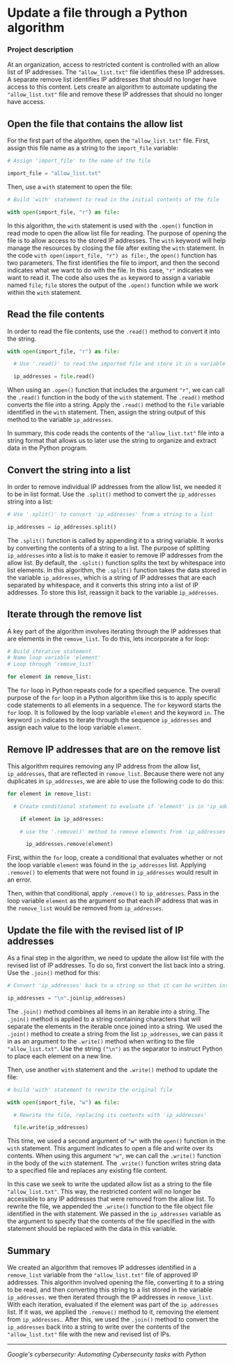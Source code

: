 # Update a file through a Python algorithm

### Project description

At an organization, access to restricted content is controlled with an allow list of IP addresses. The `"allow_list.txt"` file identifies these IP addresses. A separate remove list identifies IP addresses that should no longer have access to this content. Lets create an algorithm to automate updating the `"allow_list.txt"` file and remove these IP addresses that should no longer have access. 

## Open the file that contains the allow list
For the first part of the algorithm, open the `"allow_list.txt"` file. First, assign this file name as a string to the `import_file` variable:

```python
# Assign 'import_file' to the name of the file

import_file = "allow_list.txt"
```

Then, use a `with` statement to open the file:

```python
# Build 'with' statement to read in the initial contents of the file

with open(import_file, "r") as file:
```

In this algorithm, the `with` statement is used with the `.open()` function in read mode to open the allow list file for reading. The purpose of opening the file is to allow access to the stored IP addresses. The `with` keyword will help manage the resources by closing the file after exiting the `with` statement. In the code `with open(import_file, "r") as file:`, the `open()` function has two parameters. The first identifies the file to import, and then the second indicates what we want to do with the file. In this case, `"r"` indicates we want to read it. The code also uses the `as` keyword to assign a variable named `file`; `file` stores the output of the `.open()` function while we work within the `with` statement.

## Read the file contents
In order to read the file contents, use the `.read()` method to convert it into the string.

```python
with open(import_file, "r") as file:

  # Use '.read()' to read the imported file and store it in a variable named 'ip_addresses'

  ip_addresses = file.read()
```

When using an `.open()` function that includes the argument `"r"`, we can call the `.read()` function in the body of the `with` statement. The `.read()` method converts the file into a string. Apply the `.read()` method to the `file` variable identified in the `with` statement. Then, assign the string output of this method to the variable `ip_addresses`. 

In summary, this code reads the contents of the `"allow_list.txt"` file into a string format that allows us to later use the string to organize and extract data in the Python program.

## Convert the string into a list

In order to remove individual IP addresses from the allow list, we needed it to be in list format. Use the `.split()` method to convert the `ip_addresses` string into a list:

```python
# Use '.split()' to convert 'ip_addresses' from a string to a list

ip_addresses = ip_addresses.split()
```

The `.split()` function is called by appending it to a string variable. It works by converting the contents of a string to a list. The purpose of splitting `ip_addresses` into a list is to make it easier to remove IP addresses from the allow list. By default, the `.split()` function splits the text by whitespace into list elements. In this algorithm, the `.split()` function takes the data stored in the variable `ip_addresses`, which is a string of IP addresses that are each separated by whitespace, and it converts this string into a list of IP addresses. To store this list, reassign it back to the variable `ip_addresses`. 


## Iterate through the remove list
A key part of the algorithm involves iterating through the IP addresses that are elements in the `remove_list`. To do this, lets incorporate a for loop:

```python
# Build iterative statement
# Name loop variable 'element'
# Loop through 'remove_list'

for element in remove_list:
```

The `for` loop in Python repeats code for a specified sequence. The overall purpose of the `for` loop in a Python algorithm like this is to apply specific code statements to all elements in a sequence. The `for` keyword starts the `for` loop. It is followed by the loop variable `element` and the keyword `in`. The keyword `in` indicates to iterate through the sequence `ip_addresses` and assign each value to the loop variable `element`. 

## Remove IP addresses that are on the remove list

This algorithm requires removing any IP address from the allow list, `ip_addresses`, that are reflected in `remove_list`.  Because there were not any duplicates in `ip_addresses`, we are able to use the following code to do this:

```python
for element in remove_list:

  # Create conditional statement to evaluate if 'element' is in 'ip_address'

    if element in ip_addresses:

    # use the '.remove()' method to remove elements from 'ip_addresses'

      ip_addresses.remove(element)
```



First, within the `for` loop, create a conditional that evaluates whether or not the loop variable `element` was found in the `ip_addresses` list. Applying `.remove()` to elements that were not found in `ip_addresses` would result in an error. 

Then, within that conditional, apply `.remove()` to `ip_addresses`. Pass in the loop variable `element` as the argument so that each IP address that was in the `remove_list` would be removed from `ip_addresses`.

## Update the file with the revised list of IP addresses 

As a final step in the algorithm, we need to update the allow list file with the revised list of IP addresses. To do so, first convert the list back into a string. Use the `.join()` method for this:

```python
# Convert 'ip_addresses' back to a string so that it can be written into the text file

ip_addresses = "\n".join(ip_addresses) 
```

The `.join()` method combines all items in an iterable into a string. The `.join()` method is applied to a string containing characters that will separate the elements in the iterable once joined into a string. We used the `.join()` method to create a string from the list `ip_addresses`, we can pass it in as an argument to the `.write()` method when writing to the file `"allow_list.txt"`. Use the string `("\n")` as the separator to instruct Python to place each element on a new line. 

Then, use another `with` statement and the `.write()` method to update the file:

```python
# build 'with' statement to rewrite the original file

with open(import_file, "w") as file:

  # Rewrite the file, replacing its contents with 'ip_addresses'

  file.write(ip_addresses)
```

This time, we used a second argument of `"w"` with the `open()` function in the `with` statement. This argument indicates to open a file and write over its contents. When using this argument `"w"`, we can call the `.write()` function in the body of the `with` statement. The `.write()` function writes string data to a specified file and replaces any existing file content. 

In this case we seek to write the updated allow list as a string to the file `"allow_list.txt"`. This way, the restricted content will no longer be accessible to any IP addresses that were removed from the allow list. To rewrite the file, we appended the `.write()` function to the file object file identified in the with statement. We passed in the `ip_addresses` variable as the argument to specify that the contents of the file specified in the with statement should be replaced with the data in this variable.

## Summary

We created an algorithm that removes IP addresses identified in a `remove_list` variable from the `"allow_list.txt"` file of approved IP addresses. This algorithm involved opening the file, converting it to a string to be read, and then converting this string to a list stored in the variable `ip_addresses`. we then iterated through the IP addresses in `remove_list`. With each iteration, evaluated if the element was part of the `ip_addresses` list. If it was, we applied the `.remove()` method to it, removing the element from `ip_addresses`.. After this, we used the `.join()` method to convert the `ip_addresses` back into a string to write over the contents of the `"allow_list.txt"` file with the new and revised list of IPs.

---
*Google's cybersecurity: Automating Cybersecurity tasks with Python*
